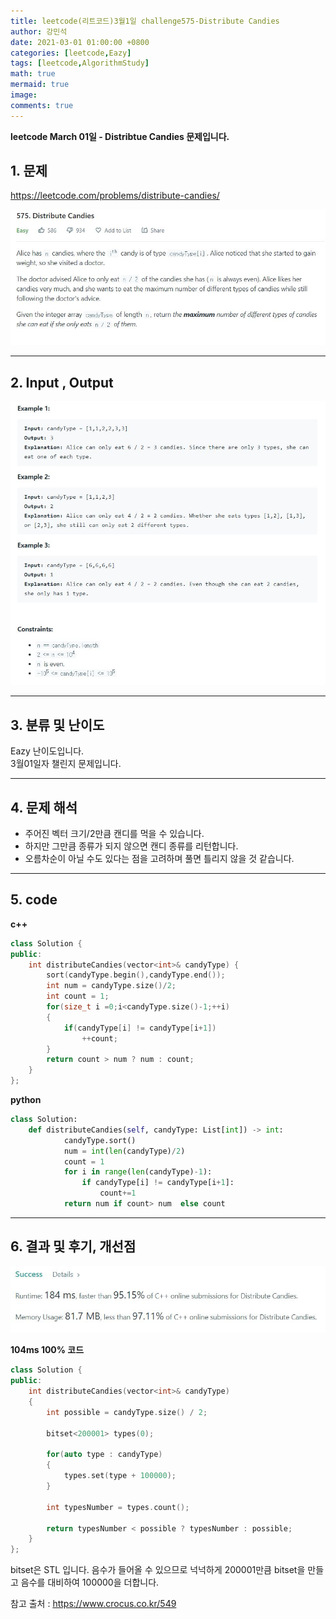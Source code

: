 ```yaml
---
title: leetcode(리트코드)3월1일 challenge575-Distribute Candies
author: 강민석
date: 2021-03-01 01:00:00 +0800
categories: [leetcode,Eazy]
tags: [leetcode,AlgorithmStudy]
math: true
mermaid: true
image: 
comments: true
---
```


**leetcode March 01일 - Distribtue Candies 문제입니다.**

## 1. 문제
<https://leetcode.com/problems/distribute-candies/>  

![](/assets/img/sample/leetcode/575/Problem.JPG)  

-----  

## 2. Input , Output

![](/assets/img/sample/leetcode/575/input.JPG)  


-----  

## 3. 분류 및 난이도

Eazy 난이도입니다.  
3월01일자 챌린지 문제입니다. 

-----  

## 4. 문제 해석

- 주어진 벡터 크기/2만큼 캔디를 먹을 수 있습니다.
- 하지만 그만큼 종류가 되지 않으면 캔디 종류를 리턴합니다.
- 오름차순이 아닐 수도 있다는 점을 고려하며 풀면 틀리지 않을 것 같습니다.

-----  

## 5. code

**c++**

```c++
class Solution {
public:
    int distributeCandies(vector<int>& candyType) {
        sort(candyType.begin(),candyType.end());
        int num = candyType.size()/2;
        int count = 1;
        for(size_t i =0;i<candyType.size()-1;++i)
        {
            if(candyType[i] != candyType[i+1])
                ++count;
        }
        return count > num ? num : count;
    }
};
```

**python**

```python
class Solution:
    def distributeCandies(self, candyType: List[int]) -> int:
            candyType.sort()
            num = int(len(candyType)/2)
            count = 1
            for i in range(len(candyType)-1):
                if candyType[i] != candyType[i+1]:
                    count+=1
            return num if count> num  else count
```

-----

## 6. 결과 및 후기, 개선점



![](/assets/img/sample/leetcode/575/result.JPG)  

**104ms 100% 코드**

```c++
class Solution {
public:
    int distributeCandies(vector<int>& candyType) 
    {
        int possible = candyType.size() / 2;
     
        bitset<200001> types(0);
        
        for(auto type : candyType)
        {
            types.set(type + 100000);
        }
        
        int typesNumber = types.count();
        
        return typesNumber < possible ? typesNumber : possible;
    }
};

```

bitset은 STL 입니다.
음수가 들어올 수 있으므로 넉넉하게 200001만큼 bitset을 만들고 음수를 대비하여 100000을 더합니다. 

참고 출처 : <https://www.crocus.co.kr/549>




